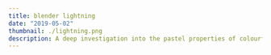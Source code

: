 ```yaml
---
title: blender lightning
date: "2019-05-02"
thumbnail: ./lightning.png
description: A deep investigation into the pastel properties of colourful fruit and their psychological effects on hamsters
---
```

